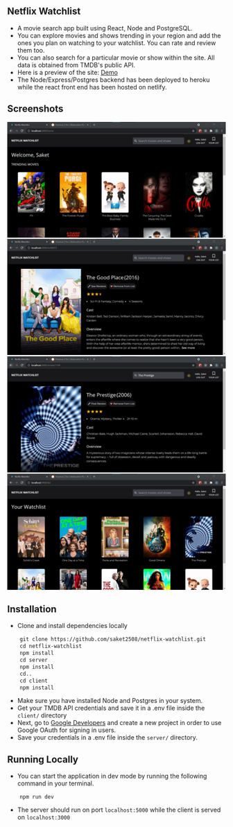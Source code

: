 ## Netflix Watchlist

- A movie search app built using React, Node and PostgreSQL.
- You can explore movies and shows trending in your region and add the ones you plan on watching to your watchlist. You can rate and review them too.
- You can also search for a particular movie or show within the site. All data is obtained from TMDB's public API.
- Here is a preview of the site: [Demo](https://netflixwatchlist.netlify.app/)
- The Node/Express/Postgres backend has been deployed to heroku while the react front end has been hosted on netlify.

## Screenshots

<img src="client/src/assets/home_screen.png"/>
<br/>
<img src="client/src/assets/show.png"/>
<br/>
<img src="client/src/assets/movie.png"/>
<br/>
<img src="client/src/assets/list.png"/>
<br/>

## Installation

- Clone and install dependencies locally
```
    git clone https://github.com/saket2508/netflix-watchlist.git
    cd netflix-watchlist
    npm install
    cd server
    npm install
    cd..
    cd client
    npm install
```
- Make sure you have installed Node and Postgres in your system.
- Get your TMDB API credentials and save it in a .env file inside the `client/` directory
- Next, go to [Google Developers](https://developers.google.com/identity/sign-in/web) and create a new project in order to use Google OAuth for signing in users.
- Save your credentials in a .env file inside the `server/` directory.

## Running Locally
- You can start the application in dev mode by running the following command in your terminal.
```
    npm run dev
```
- The server should run on port `localhost:5000` while the client is served on `localhost:3000`
